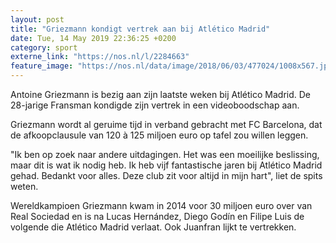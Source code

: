 ```yaml
---
layout: post
title: "Griezmann kondigt vertrek aan bij Atlético Madrid"
date: Tue, 14 May 2019 22:36:25 +0200
category: sport
externe_link: "https://nos.nl/l/2284663"
feature_image: "https://nos.nl/data/image/2018/06/03/477024/1008x567.jpg"
---
```


<p>Antoine Griezmann is bezig aan zijn laatste weken bij Atlético Madrid. De 28-jarige Fransman kondigde zijn vertrek in een videoboodschap aan.</p>
<p>Griezmann wordt al geruime tijd in verband gebracht met FC Barcelona, dat de afkoopclausule van 120 à 125 miljoen euro op tafel zou willen leggen.</p>
<p>"Ik ben op zoek naar andere uitdagingen. Het was een moeilijke beslissing, maar dit is wat ik nodig heb. Ik heb vijf fantastische jaren bij Atlético Madrid gehad. Bedankt voor alles. Deze club zit voor altijd in mijn hart", liet de spits weten.</p>
<p>Wereldkampioen Griezmann kwam in 2014 voor 30 miljoen euro over van Real Sociedad en is na Lucas Hernández, Diego Godín en Filipe Luis de volgende die Atlético Madrid verlaat. Ook Juanfran lijkt te vertrekken.</p>
